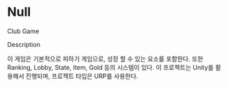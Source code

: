 # Null
Club Game

Description

이 게임은 기본적으로 피하기 게임으로, 성장 할 수 있는 요소를 포함한다.
또한 Ranking, Lobby, State, Item, Gold 등의 시스템이 있다.
이 프로젝트는 Unity를 활용해서 진행되며, 프로젝트 타입은 URP를 사용한다.
